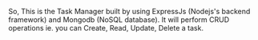So, This is the Task Manager built by using ExpressJs (Nodejs's backend framework) and Mongodb (NoSQL database).
It will perform CRUD operations ie. you can Create, Read, Update, Delete a task.
